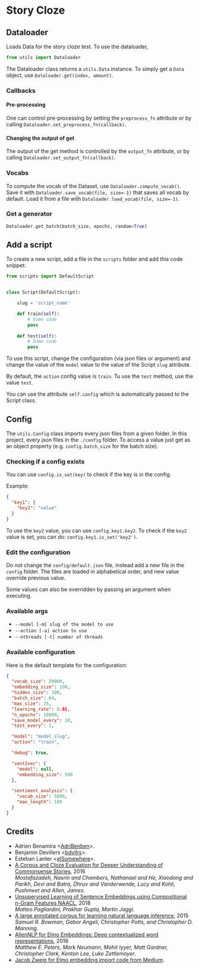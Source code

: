 # Story Cloze

## Dataloader
Loads Data for the story cloze test.
To use the dataloader, 
```python
from utils import Dataloader
```
The Dataloader class returns a `utils.Data` instance.
To simply get a `Data` object, use `Dataloader.get(index, amount)`.
### Callbacks
#### Pre-processing
One can control pre-processing by setting the `preprocess_fn` attribute or by calling
`Dataloader.set_preprocess_fn(callback)`.
#### Changing the output of get
The output of the get method is controlled by the `output_fn` attribute, or by calling
`Dataloader.set_output_fn(callback)`.
### Vocabs
To compute the vocab of the Dataset, use `Dataloader.compute_vocab()`.
Save it with `Dataloader.save_vocab(file, size=-1)` that saves all vocab by default.
Load it from a file with `Dataloader.load_vocab(file, size=-1)`.

### Get a generator
```python
Dataloader.get_batch(batch_size, epochs, random=True)
```

## Add a script
To create a new script, add a file in the `scripts` folder and add this code snippet:
```python
from scripts import DefaultScript


class Script(DefaultScript):

    slug = 'script_name'

    def train(self):
        # Some code
        pass
        
    def test(self):
        # Some code
        pass
```

To use this script, change the configuration (via json files or argument) and change the value
of the `model` value to the value of the Script `slug` attribute. 

By default, the `action` config value is `train`. Tu use the `test` method, use the value `test`.

You can use the attribute `self.config` which is automatically passed to the Script class.

## Config
The `utils.Config` class imports every json files from a given folder.
In this project, every json files in the `./config` folder.
To access a value just get as an object property (e.g. `config.batch_size` for the batch size).

### Checking if a config exists
You can use `config.is_set(key)` to check if the key is in the config.

Example:
```json
{
  "key1": {
    "key2": "value"
  }
}
```

To use the `key2` value, you can use `config.key1.key2`. To check if the `key2` value is set, 
you can do: `config.key1.is_set('key2')`.

### Edit the configuration
Do not change the `config/default.json` file, instead add a new file in the `config` folder.
The files are loaded in alphabetical order, and new value override previous value.

Some values can also be overridden by passing an argument when executing.
### Available args
- `--model [-m] slug of the model to use` 
- `--action [-a] action to use`
- `--nthreads [-t] number of threads`

### Available configuration
Here is the default template for the configuration:
```json
{
  "vocab_size": 20000,
  "embedding_size": 100,
  "hidden_size": 100,
  "batch_size": 64,
  "max_size": 25,
  "learning_rate": 0.01,
  "n_epochs": 10000,
  "save_model_every": 10,
  "test_every": 2,

  "model": "model_slug",
  "action": "train",

  "debug": true,

  "sent2vec": {
    "model": null,
    "embedding_size": 500
  },

  "sentiment_analysis": {
    "vocab_size": 5000,
    "max_length": 100
  }
}
```

## Credits
- Adrien Benamira <[AdriBenben](https://github.com/AdriBenben)>.
- Benjamin Devillers <[bdvllrs](https://github.com/bdvllrs)>.
- Esteban Lanter <[elSomewhere](https://github.com/elSomewhere)>.
- [A Corpus and Cloze Evaluation for Deeper Understanding of Commonsense Stories](https://arxiv.org/abs/1604.01696), 2016 <br>
_Mostafazadeh, Nasrin  and  Chambers, Nathanael  and  He, Xiaodong  and  Parikh, Devi  and  Batra, Dhruv  and  Vanderwende, Lucy  and  Kohli, Pushmeet  and  Allen, James_.
- [Unsupervised Learning of Sentence Embeddings using Compositional n-Gram Features NAACL](https://arxiv.org/abs/1703.02507),  2018<br>
    _Matteo Pagliardini, Prakhar Gupta, Martin Jaggi_.
- [A large annotated corpus for learning natural language inference](https://nlp.stanford.edu/pubs/snli_paper.pdf), 2015<br>
    _Samuel R. Bowman, Gabor Angeli, Christopher Potts, and Christopher D. Manning_.
- [AllenNLP for Elmo Embeddings: Deep contextualized word representations](https://arxiv.org/abs/1802.05365), 2018<br>
    _Matthew E. Peters, Mark Neumann, Mohit Iyyer, Matt Gardner, Christopher Clark, Kenton Lee, Luke Zettlemoyer_.
- [Jacob Zweig for Elmo embedding import code from Medium](https://towardsdatascience.com/elmo-embeddings-in-keras-with-tensorflow-hub-7eb6f0145440).
